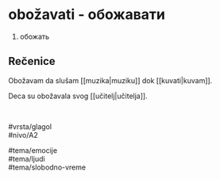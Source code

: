 # obožavati - обожавати

1. обожать

## Rečenice

Obožavam da slušam [[muzika|muziku]] dok [[kuvati|kuvam]].

Deca su obožavala svog [[učitelj|učitelja]].

<br>

#vrsta/glagol  
#nivo/A2  

#tema/emocije  
#tema/ljudi  
#tema/slobodno-vreme  
